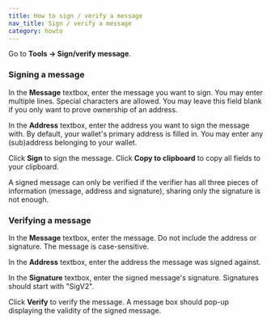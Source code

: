 ```yaml
---
title: How to sign / verify a message
nav_title: Sign / verify a message
category: howto
---
```


Go to **Tools → Sign/verify message**.

### Signing a message

In the **Message** textbox, enter the message you want to sign. You may enter multiple lines. Special characters are allowed. You may leave this field blank if you only want to prove ownership of an address.

In the **Address** textbox, enter the address you want to sign the message with. By default, your wallet's primary address is filled in. You may enter any (sub)address belonging to your wallet.

Click **Sign** to sign the message. Click **Copy to clipboard** to copy all fields to your clipboard. 

A signed message can only be verified if the verifier has all three pieces of information (message, address and signature), sharing only the signature is not enough.

### Verifying a message

In the **Message** textbox, enter the message. Do not include the address or signature. The message is case-sensitive.

In the **Address** textbox, enter the address the message was signed against.

In the **Signature** textbox, enter the signed message's signature. Signatures should start with "SigV2".

Click **Verify** to verify the message. A message box should pop-up displaying the validity of the signed message.
